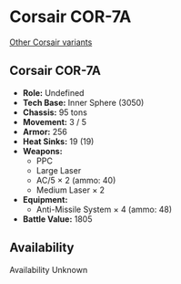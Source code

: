 # Corsair COR-7A

[Other Corsair variants](../corsair.md)

## Corsair COR-7A
- **Role:** Undefined
- **Tech Base:** Inner Sphere (3050)
- **Chassis:** 95 tons
- **Movement:** 3 / 5
- **Armor:** 256
- **Heat Sinks:** 19 (19)
- **Weapons:**
  - PPC
  - Large Laser
  - AC/5 × 2 (ammo: 40)
  - Medium Laser × 2
- **Equipment:**
  - Anti-Missile System × 4 (ammo: 48)
- **Battle Value:** 1805

## Availability

Availability Unknown

